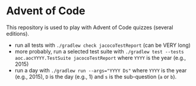 # Advent of Code

This repository is used to play with Advent of Code quizzes (several editions).

- run all tests with `./gradlew check jacocoTestReport` (can be VERY long)
- more probably, run a selected test suite with `./gradlew test --tests aoc.aocYYYY.TestSuite jacocoTestReport` where `YYYY` is the year (e.g., 2015)
- run a day with `./gradlew run --args="YYYY Ds"` where `YYYY` is the year (e.g., 2015), `D` is the day (e.g., 1) and `s` is the sub-question (`a` or `b`).
